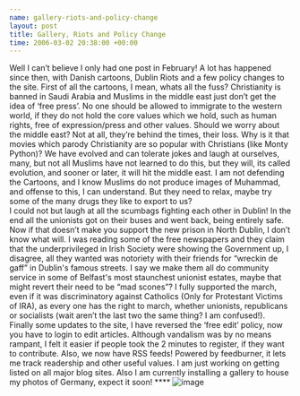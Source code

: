 ```yaml
--- 
name: gallery-riots-and-policy-change 
layout: post 
title: Gallery, Riots and Policy Change 
time: 2006-03-02 20:38:00 +00:00 
--- 
```


Well I
can’t believe I only had one post in February! A lot has happened since
then, with Danish cartoons, Dublin Riots and a few policy changes to the
site. First of all the cartoons, I mean, whats all the fuss?
Christianity is banned in Saudi Arabia and Muslims in the middle east
just don’t get the idea of ‘free press’. No one should be allowed to
immigrate to the western world, if they do not hold the core values
which we hold, such as human rights, free of expression/press and other
values. Should we worry about the middle east? Not at all, they’re
behind the times, their loss. Why is it that movies which parody
Christianity are so popular with Christians (like Monty Python)? We have
evolved and can tolerate jokes and laugh at ourselves, many, but not all
Muslims have not learned to do this, but they will, its called
evolution, and sooner or later, it will hit the middle east. I am not
defending the Cartoons, and I know Muslims do not produce images of
Muhammad, and offense to this, I can understand. But they need to relax,
maybe try some of the many drugs they like to export to us?   
I could not but laugh at all the scumbags fighting each other in Dublin!
In the end all the unionists got on their buses and went back, being
entirely safe. Now if that doesn’t make you support the new prison in
North Dublin, I don’t know what will. I was reading some of the free
newspapers and they claim that the underprivileged in Irish Society were
showing the Government up, I disagree, all they wanted was notoriety
with their friends for “wreckin de gaff” in Dublin's famous streets. I
say we make them all do community service in some of Belfast's most
staunchest unionist estates, maybe that might revert their need to be
“mad scones”? I fully supported the march, even if it was discriminatory
against Catholics (Only for Protestant Victims of IRA), as every one has
the right to march, whether unionists, republicans or socialists (wait
aren’t the last two the same thing? I am confused!).   
Finally some updates to the site, I have reversed the ‘free edit’
policy, now you have to login to edit articles. Although vandalism was
by no means rampant, I felt it easier if people took the 2 minutes to
register, if they want to contribute. Also, we now have RSS feeds!
Powered by feedburner, it lets me track readership and other useful
values. I am just working on getting listed on all major blog sites.
Also I am currently installing a gallery to house my photos of Germany,
expect it soon! ****
![image](https://blogger.googleusercontent.com/tracker/7231752728434532377-7474504745639090828?l=neil.grogan.ie)
